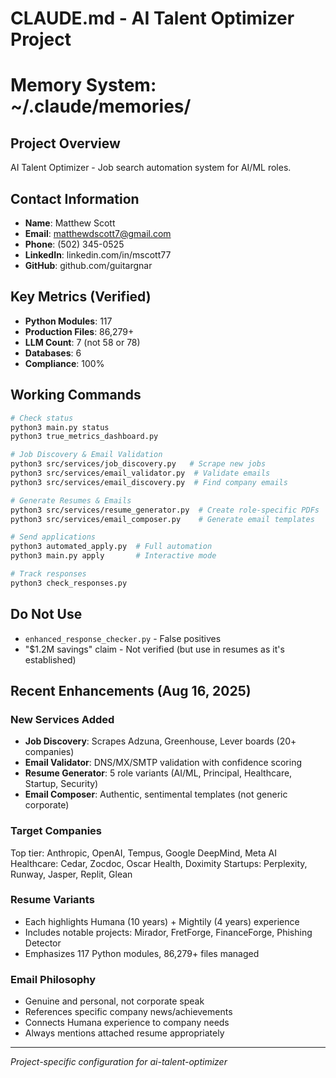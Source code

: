 # CLAUDE.md - AI Talent Optimizer Project

# Memory System: ~/.claude/memories/

## Project Overview
AI Talent Optimizer - Job search automation system for AI/ML roles.

## Contact Information
- **Name**: Matthew Scott
- **Email**: matthewdscott7@gmail.com
- **Phone**: (502) 345-0525
- **LinkedIn**: linkedin.com/in/mscott77
- **GitHub**: github.com/guitargnar

## Key Metrics (Verified)
- **Python Modules**: 117
- **Production Files**: 86,279+
- **LLM Count**: 7 (not 58 or 78)
- **Databases**: 6
- **Compliance**: 100%

## Working Commands
```bash
# Check status
python3 main.py status
python3 true_metrics_dashboard.py

# Job Discovery & Email Validation
python3 src/services/job_discovery.py   # Scrape new jobs
python3 src/services/email_validator.py  # Validate emails
python3 src/services/email_discovery.py  # Find company emails

# Generate Resumes & Emails
python3 src/services/resume_generator.py  # Create role-specific PDFs
python3 src/services/email_composer.py    # Generate email templates

# Send applications
python3 automated_apply.py  # Full automation
python3 main.py apply       # Interactive mode

# Track responses
python3 check_responses.py
```

## Do Not Use
- `enhanced_response_checker.py` - False positives
- "$1.2M savings" claim - Not verified (but use in resumes as it's established)

## Recent Enhancements (Aug 16, 2025)

### New Services Added
- **Job Discovery**: Scrapes Adzuna, Greenhouse, Lever boards (20+ companies)
- **Email Validator**: DNS/MX/SMTP validation with confidence scoring
- **Resume Generator**: 5 role variants (AI/ML, Principal, Healthcare, Startup, Security)
- **Email Composer**: Authentic, sentimental templates (not generic corporate)

### Target Companies
Top tier: Anthropic, OpenAI, Tempus, Google DeepMind, Meta AI
Healthcare: Cedar, Zocdoc, Oscar Health, Doximity
Startups: Perplexity, Runway, Jasper, Replit, Glean

### Resume Variants
- Each highlights Humana (10 years) + Mightily (4 years) experience
- Includes notable projects: Mirador, FretForge, FinanceForge, Phishing Detector
- Emphasizes 117 Python modules, 86,279+ files managed

### Email Philosophy
- Genuine and personal, not corporate speak
- References specific company news/achievements
- Connects Humana experience to company needs
- Always mentions attached resume appropriately

---

*Project-specific configuration for ai-talent-optimizer*